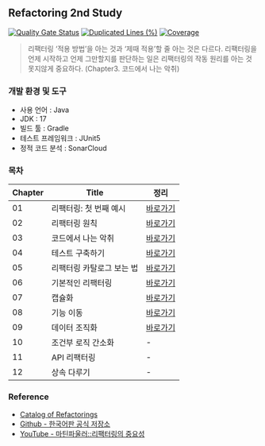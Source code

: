 ## Refactoring 2nd Study

[![Quality Gate Status](https://sonarcloud.io/api/project_badges/measure?project=ljw1126_refactoring2&metric=alert_status)](https://sonarcloud.io/summary/new_code?id=ljw1126_refactoring2)
[![Duplicated Lines (%)](https://sonarcloud.io/api/project_badges/measure?project=ljw1126_refactoring2&metric=duplicated_lines_density)](https://sonarcloud.io/summary/new_code?id=ljw1126_refactoring2)
[![Coverage](https://sonarcloud.io/api/project_badges/measure?project=ljw1126_refactoring2&metric=coverage)](https://sonarcloud.io/summary/new_code?id=ljw1126_refactoring2)

> 리팩터링 ‘적용 방법’을 아는 것과 ‘제때 적용’할 줄 아는 것은 다르다. 리팩터링을 언제 시작하고 언제 그만할지를 판단하는 일은 리팩터링의 작동 원리를 아는 것 못지않게 중요하다. (Chapter3. 코드에서 나는 악취)

### 개발 환경 및 도구
- 사용 언어 : Java
- JDK : 17
- 빌드 툴 : Gradle 
- 테스트 프레임워크 : JUnit5
- 정적 코드 분석 : SonarCloud 

### 목차
| Chapter | Title         | 정리                   | 
|---------|---------------|----------------------|
| 01 | 리팩터링: 첫 번째 예시 | [바로가기](docs/ch01.md) |
| 02 | 리팩터링 원칙       | [바로가기](docs/ch02.md) |
| 03 | 코드에서 나는 악취    | [바로가기](docs/ch03.md) |
| 04 | 테스트 구축하기      | [바로가기](docs/ch04.md) |
| 05 | 리팩터링 카탈로그 보는 법 | [바로가기](docs/ch05.md) |
| 06 | 기본적인 리팩터링     | [바로가기](docs/ch06.md) |
| 07 | 캡슐화           | [바로가기](docs/ch07.md) |
| 08 | 기능 이동         | [바로가기](docs/ch08.md) |
| 09 | 데이터 조직화       | [바로가기](docs/ch09.md) |
| 10 | 조건부 로직 간소화    | -                    |
| 11 | API 리팩터링      | -                    |
| 12 | 상속 다루기        | -                    |

### Reference
- [Catalog of Refactorings](https://refactoring.com/catalog/)
- [Github - 한국어판 공식 저장소](https://github.com/WegraLee/Refactoring)
- [YouTube - 마틴파울러::리팩터링의 중요성](https://youtu.be/mNPpfB8JSIU?si=HCrMEgGrMhof2Ykj)
